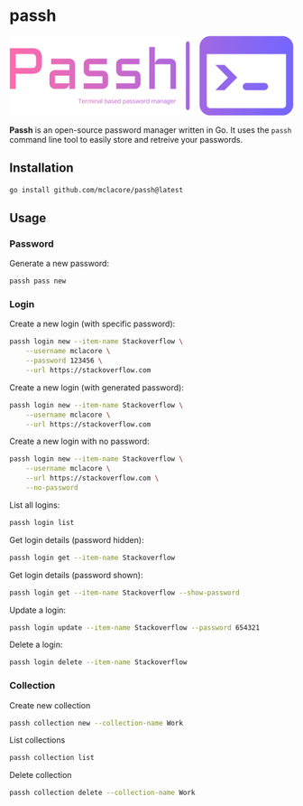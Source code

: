# passh

![Passh logo](./assets/logo-no-background.png)

**Passh** is an open-source password manager written in Go. It uses the `passh` command line tool to easily store and retreive your passwords.

## Installation

```bash
go install github.com/mclacore/passh@latest
```

## Usage

### Password
Generate a new password:
```bash
passh pass new
```

### Login
Create a new login (with specific password):
```bash
passh login new --item-name Stackoverflow \
    --username mclacore \
    --password 123456 \
    --url https://stackoverflow.com
```

Create a new login (with generated password):
```bash
passh login new --item-name Stackoverflow \
    --username mclacore \
    --url https://stackoverflow.com
```

Create a new login with no password:
```bash
passh login new --item-name Stackoverflow \
    --username mclacore \
    --url https://stackoverflow.com \
    --no-password
```

List all logins:
```bash
passh login list
```

Get login details (password hidden):
```bash
passh login get --item-name Stackoverflow
```

Get login details (password shown):
```bash
passh login get --item-name Stackoverflow --show-password
```

Update a login:
```bash
passh login update --item-name Stackoverflow --password 654321
```

Delete a login:
```bash
passh login delete --item-name Stackoverflow
```

### Collection
Create new collection
```bash
passh collection new --collection-name Work
```

List collections
```bash
passh collection list
```

Delete collection
```bash
passh collection delete --collection-name Work
```
<!---
TODO:

- Need to decrypt on db call, then encrypt after db call
- Need fast decrypt/encrypt
- Double encryption on passwords?
- Iterate through itemNames when doing a GET and list all matching items
- Add collection argument to login
- Create a default collection for initial login items
- Move login items to another collection

Move login item to another collection
```bash
passh login move --from-collection Personal --to-collection Work
```
-->

